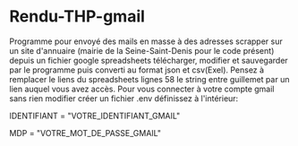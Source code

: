# Rendu-THP-gmail

Programme pour envoyé des mails en masse à des adresses scrapper sur un site d'annuaire (mairie de la Seine-Saint-Denis pour le code présent) 
depuis un fichier google spreadsheets télécharger, modifier et sauvegarder par le programme puis converti au format json et csv(Exel).
Pensez à remplacer le liens du spreadsheets lignes 58 le string entre guillemet par un lien auquel vous avez accès.
Pour vous connecter à votre compte gmail sans rien modifier créer un fichier .env définissez à l'intérieur:


IDENTIFIANT = "VOTRE_IDENTIFIANT_GMAIL"


MDP = "VOTRE_MOT_DE_PASSE_GMAIL"
